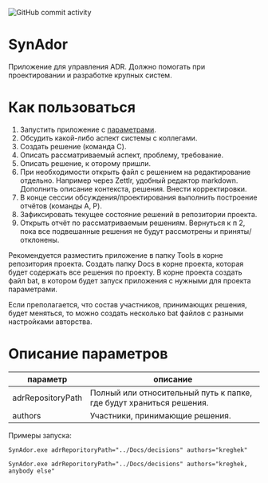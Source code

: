 ![GitHub commit activity](https://img.shields.io/github/commit-activity/m/kreghek/SynAdor)

# SynAdor
Приложение для управления ADR. Должно помогать при проектировании и разработке крупных систем.

# Как пользоваться

1. Запустить приложение с [параметрами](#описание-параметров).
2. Обсудить какой-либо аспект системы с коллегами.
3. Создать решение (команда C).
4. Описать рассматриваемый аспект, проблему, требование.
5. Описать решение, к оторому пришли.
6. При необходимости открыть файл с решением на редактирование отдельно. Например через Zettlr, удобный редактор markdown. Дополнить описание контекста, решения. Внести корректировки.
7. В конце сессии обсуждения/проектирования выполнить построение отчётов (команды A, P).
8. Зафиксировать текущее состояние решений в репозитории проекта.
9. Открыть отчёт по рассматриваемым решениям. Вернуться к п 2, пока все подвешанные решения не будут рассмотрены и приняты/отклонены.

Рекомендуется разместить приложение в папку Tools в корне репозитория проекта. Создать папку Docs в корне проекта, которая будет содержать все решения по проекту. В корне проекта создать файл bat, в котором будет запуск приложения с нужными для проекта параметрами.

Если преполагается, что состав участников, принимающих решения, будет меняться, то можно создать несколько bat файлов с разными настройками авторства.

# Описание параметров

| параметр          | описание                                                            |
|-------------------|---------------------------------------------------------------------|
| adrRepositoryPath | Полный или относительный путь к папке, где будут храниться решения. |
| authors           | Участники, принимающие решения.                                     |

Примеры запуска:

`SynAdor.exe adrReporitoryPath="../Docs/decisions" authors="kreghek"`

`SynAdor.exe adrReporitoryPath="../Docs/decisions" authors="kreghek, anybody else"`
